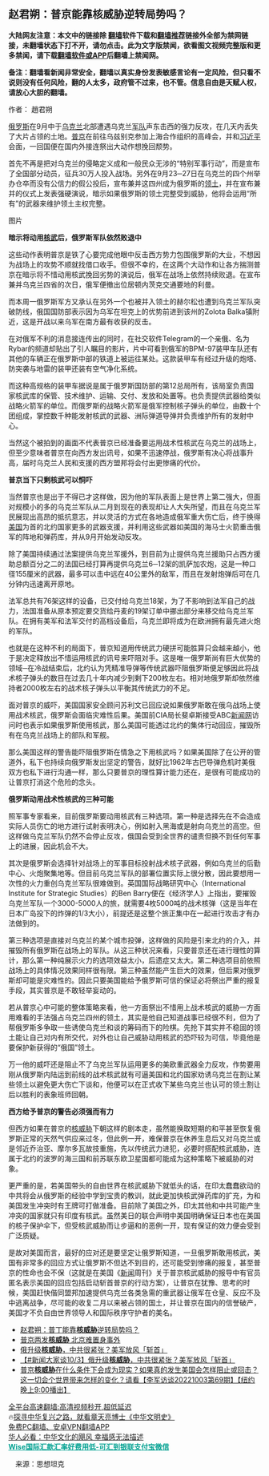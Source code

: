  <!-- 面包屑导航 --> <h2>赵君朔：普京能靠核威胁逆转局势吗？</h2> <p class="notice"><b>大陆网友注意：本文中的链接除 <a href="https://github.com/bannedbook/fanqiang" >翻墙</a>软件下载和<a href="https://github.com/killgcd/justmysocks/blob/master/README.md">翻墙推荐</a>链接外全部为禁网链接，未翻墙状态下打不开，请勿点击。此为文字版禁闻，欲看图文视频完整版和更多禁闻，请下载<a href="https://github.com/bannedbook/fanqiang">翻墙软件或APP</a>后翻墙上禁闻网。</p><p>备注：翻墙看新闻非常安全，翻墙以真实身份发表敏感言论有一定风险，但只看不说则没有任何风险，翻的人太多，政府管不过来，也不管。信息自由是天赋人权，请放心大胆的翻墙。</b></p>  <div class="entry"> <p>作者： 趙君朔</p> <p><a href="https://www.bannedbook.org/bnews/tag/%e4%bf%84%e7%bd%97%e6%96%af/" class="st_tag internal_tag" rel="tag" title="标签 俄罗斯 下的日志">俄罗斯</a>在9月中于<a href="https://www.bannedbook.org/bnews/tag/%e4%b9%8c%e5%85%8b%e5%85%b0/" class="st_tag internal_tag" rel="tag" title="标签 乌克兰 下的日志">乌克兰</a>北部遭遇乌克兰<a href="https://www.bannedbook.org/bnews/tag/%E5%86%9B%E9%98%9F/" class="st_tag internal_tag" rel="tag" title="标签 军队 下的日志">军队</a>声东击西的强力反攻，在几天内丢失了大片占领的土地。<a href="https://www.bannedbook.org/bnews/tag/%e6%99%ae%e4%ba%ac/" class="st_tag internal_tag" rel="tag" title="标签 普京 下的日志">普京</a>在前往乌兹别克参加上海合作组织的高峰会，并和<a href="https://www.bannedbook.org/bnews/tag/%e4%b9%a0%e8%bf%91%e5%b9%b3/" class="st_tag internal_tag" rel="tag" title="标签 习近平 下的日志">习近平</a>会面，一回国便在国内外接连祭出大动作想挽回颓势。</p> <p>首先不再是把对乌克兰的侵略定义成和一般民众无涉的“特别军事行动”，而是宣布了全国部分动员，征兵30万人投入战场。另外在9月23─27日在乌克兰的四个州举办仓卒而没有公信力的假公投后，宣布兼并这四州成为俄罗斯的<a href="https://www.bannedbook.org/bnews/tag/%E9%A2%86%E5%9C%9F/" class="st_tag internal_tag" rel="tag" title="标签 领土 下的日志">领土</a>，并在宣布兼并的仪式上发表强硬演说，暗示如果俄罗斯的领土完整受到威胁，他将会运用“所有”的武器来维护领土主权完整。</p> <p>图片</p> <p><strong>暗示将动用<a href="https://www.bannedbook.org/bnews/tag/%E6%A0%B8%E6%AD%A6/" class="st_tag internal_tag" rel="tag" title="标签 核武 下的日志">核武</a>后，俄罗斯军队依然败退中</strong></p> <p>这些动作表明普京是铁了心要完成他眼中反击西方势力包围俄罗斯的大业，不想因为战场上的攻势不顺就找借口收手。但很不幸的，在这两个大动作和让各方揣测普京在暗示将不惜动用核武挽回劣势的演说后，俄军在战场上依然持续败退。在宣布兼并乌克兰四省的次日，俄军便撤出位居顿内茨克交通要地的利曼。</p> <p>而本周一俄罗斯军方又承认在另外一个也被并入领土的赫尔松也遭到乌克兰军队突破防线，俄国国防部表示因为乌军在坦克上的优势前进到该州的Zolota Balka镇附近，这是开战以来乌军在南方最有收获的反击。</p>  <p>在对俄军不利的消息接连传出的同时，在社交软件Telegram的一个亲俄、名为Rybar的频道却贴出了引人瞩目的影片，片中可看到俄军的BPM-97装甲车队还有其他的车辆正在俄罗斯中部的铁道上被运往某处。这款装甲车有经过升级的炮塔、防突袭与地雷的装甲还装有空气净化系统。</p> <p>而这种高规格的装甲车据说是属于俄罗斯国防部的第12总局所有，该局室负责国家核武库的保管、技术维护、运输、交付、发放和处置等。也负责提供武器给类似战略火箭军的单位。而俄罗斯的战略火箭军是俄军控制核子弹头的单位，由数十个团组成，掌控数千种能发射核武的武器、洲际弹道导弹并负责维护所有的发射中心。</p> <p>当然这个被拍到的画面不代表普京已经准备要运用战术性核武在乌克兰的战场上，但至少意味者普京在向西方发出讯号，如果不迅速停战，俄罗斯有决心将战事升高，届时乌克兰人民和支援的西方盟邦将会付出更惨痛的代价。</p> <p><strong>普京当下只剩核武可以恫吓</strong></p> <p>当然普京也是出于不得已才这样做，因为他的军队表面上是世界上第二强大，但面对规模小的多的乌克兰军队从二月到现在的表现却让人大失所望，而且在乌克兰军民展现出高昂的抵抗意志，并以灵活的方式在各地造成俄军重大伤亡后，终于换得<a href="https://www.bannedbook.org/bnews/tag/%e7%be%8e%e5%9b%bd/" class="st_tag internal_tag" rel="tag" title="标签 美国 下的日志">美国</a>为首的北约国家更多的武器支援，并利用这些武器如美国的海马士火箭重击俄军的阵地和弹药库，并从9月开始发动反攻。</p> <p>除了美国持续通过法案提供乌克兰军援外，到目前为止提供乌克兰援助只占西方援助总额百分之二的法国已经打算再提供乌克兰6─12架的凯萨加农炮，这是一种口径155厘米的武器，最多可以击中远在40公里外的敌军，而且在发射炮弹后可在几分钟内迅速离开原地。</p> <p>法军总共有76架这样的设备，已交付给乌克兰18架，为了不影响到法军自己的战力，法国准备从原本预定要交货给丹麦的19架订单中挪出部分来移交给乌克兰军队。在拥有美军和法军交付的高档设备后，乌克兰即将成为在欧洲拥有最先进火炮的军队。</p>  <p>也就是在这种不利的局面下，普京知道用传统武力硬拼可能胜算只会越来越小，他于是决定释放出不惜运用核武的讯号来吓阻对手。这是唯一俄罗斯尚有巨大优势的领域─在冷战结束后，北约认为凭精准导弹等传统武器吓阻俄罗斯便足够因此将战术核子弹头的数目在过去几十年内减少到剩下200枚左右。相对地俄罗斯却依然维持者2000枚左右的战术核子弹头以平衡其传统武力的不足。</p> <p>面对普京的威吓，美国国家安全顾问苏利文已回应说如果俄罗斯敢在俄乌战场上使用战术核武，俄罗斯会面临灾难性后果。美国前CIA局长斐卓斯接受ABC<span class='wp_keywordlink_affiliate'><a href="https://www.bannedbook.org/" title="新闻网" target="_blank">新闻网</a></span>访问时也表示如果俄罗斯使用核武，那么美国可能透过北约的集体行动回应，摧毁所有在乌克兰战场上的部队和军舰。</p> <p>那么美国这样的警告能吓阻俄罗斯在情急之下用核武吗？如果美国除了在公开的管道外，私下也持续向俄罗斯发出坚定的警告，就好比1962年古巴导弹危机时美俄双方也私下进行沟通一样，那么只要普京的理性算计能力还在，是很有可能成功的让普京打消这个危险的念头。</p> <p><strong>俄罗斯动用战术性核武的三种可能</strong></p> <p>照军事专家看来，目前俄罗斯要动用核武有三种选项。第一种是选择先在不会造成实际人员伤亡的地方进行试射表明决心，例如射入黑海或是射向乌克兰的高空。但这样做乌克兰军队仍然不会停止反攻，俄国会受到全世界的谴责但换不到任何军事上的进展，因此机会不大。</p> <p>其次是俄罗斯会选择针对战场上的军事目标投射战术核子武器，例如乌克兰的后勤中心、火炮聚集地等。但目前乌克兰军队的部署位置实际上很分散，因此要想用一次性的火力重创乌克兰军队很难做到。英国国际战略研究中心（International Institute for Strategic Studies）的Ben Barry便在《经济学人》上指出，要摧毁乌克兰军队一个3000-5000人的旅，就需要4枚5000吨的战术核弹（这是当年在日本广岛投下的炸弹的1/3大小），前提还是这整个旅正集中在一起进行攻击才有办法做到的。</p> <p>第三种选项是直接对乌克兰的某个城市投弹，这样做的风险是引来北约的介入，并摧毁所有俄罗斯在战场上的军队。从这三种状况来看，只要普京还在进行理性的算计，那么第一种纯展示火力的选项效益太小，后遗症又太大。第二种选项目前依照战场上的具体情况效果同样很有限。第三种虽然能产生巨大的效果，但后果对俄罗斯却可能是灾难性的。因此只要美国能给予俄罗斯可信的保证必将祭出严重的报复手段，其实普京是不敢轻举妄动的。</p>  <p>若从普京心中可能的整体策略来看，他一方面祭出不惜用上战术核武的威胁一方面用难看的手法强占乌克兰四州的领土，其实是他自己知道战事已经很不利，但为了帮俄罗斯多争取一些诱使乌克兰和谈的筹码而下的险棋。先抢下其实并不稳固的领土能让自己对内有所交代，对外也让自己威胁动用核武的恐吓较为可信，毕竟他是要保护新获得的“俄国”领土。</p> <p>万一他的威吓还是阻止不了乌克兰军队运用更多的美欧重武器全力反攻，作势要用刚从俄罗斯内陆运到前线的战术核武就有可逼美国和北约国家劝诱乌克兰在割让某些领土以避免更大伤亡下谈和，他便可以在正式收下某些乌克兰也认可的领土割让后以胜利的表象班师回朝。</p> <p><strong>西方给予普京的警告必须强而有力</strong></p> <p>但西方如果在普京的<a href="https://www.bannedbook.org/bnews/tag/%E6%A0%B8%E5%A8%81%E8%83%81/" class="st_tag internal_tag" rel="tag" title="标签 核威胁 下的日志">核威胁</a>下朝这样的剧本走，虽然能换取短期的和平甚至恢复俄罗斯正常的天然气供应来过冬，但此例一开，难保普京在休养生息后又对乌克兰或是邻近乔治亚、摩尔多瓦故技重施，先以传统武力进犯，必要时搭配核武威胁，连属于北约的波罗的海三国和前苏联东欧卫星国都可能成为这种策略下被威胁的对象。</p> <p>更严重的是，若美国带头的自由世界在核武威胁下就低头的话，在印太蠢蠢欲动的中共将会从俄罗斯的经验中学到宝贵的教训，就此更加快核武弹药库的扩充，为和美国发生冲突时有王牌可打做准备。目前除了美国之外，印太其他和中共可能产生冲突的国家就只有印度有核武。虽然美日的联合声明中美国明确保证日本也在美国的核子保护伞下，但受核武威胁而让步逼和的恶例一开，现有保证的效力便会受到广泛质疑。</p> <p>是故对美国而言，最好的应对还是要坚定让俄罗斯知道，一旦俄罗斯敢用核武，美国有非常多的回应方式让俄罗斯不但达不到目的，还可能受到惨痛的报复，甚至普京的性命也会不保（这就是在美国《<span class='wp_keywordlink_affiliate'><a href="https://www.bannedbook.org/" title="新闻">新闻</a></span>周刊》关于普京核武威胁的报导中有官员匿名表示美国的回应包括启动斩首普京的行动方案），让普京在犹豫、思考的时候，美国赶快偕同盟邦加速提供乌克兰各类急需的重武器让俄军在仓皇、反应不及中逃离战争，尽可能的收复二月以来被占领的国土，并让普京在国内的信誉破产，美国才不负自由世界领导人和国际秩序守护者的美名。</p> <div id="taboola-mid-1"></div>  <ul class='op-related-articles' title='相关阅读'> <li><a href='https://www.bannedbook.org/bnews/baitai/20221005/1793149.html' target='_blank'>赵君朔：普丁能靠<b>核威胁</b>逆转局势吗？</a></li> <li><a href='https://www.bannedbook.org/bnews/ssgc/20221004/1793032.html' target='_blank'>普京两发<b>核威胁</b> 北京难置身事外</a></li> <li><a href='https://www.bannedbook.org/bnews/taiwannews/20221004/1793008.html' target='_blank'>俄升级<b>核威胁</b>，中共很紧张？美军放风「斩首」</a></li> <li><a href='https://www.bannedbook.org/bnews/taiwannews/20221004/1792954.html' target='_blank'>【#新闻大家谈10/3】俄升级<b>核威胁</b>，中共很紧张？美军放风「斩首」</a></li> <li><a href='https://www.bannedbook.org/bnews/bannedvideo/20221004/1792748.html' target='_blank'>普京<b>核威胁</b>在什么条件下会成为现实？如果真的发生美国会怎样阻止或回击？这一切会个世界带来怎样的变化？请看【李军访谈20221003第69期】【纽约晚上9:00播出】</a></li> </ul> <p class="texttj"> <a href="https://github.com/bannedbook/fanqiang/wiki/V2ray%E6%9C%BA%E5%9C%BA" target="_blank">全平台高速翻墙:高清视频秒开,超低延迟</a><br/> 🔥<a href="https://www.bannedbook.org/bnews/comments/20220808/1768773.html" target="_blank">探寻中华复兴之路，就看章天亮博士《中华文明史》</a><br/> <a href="https://github.com/bannedbook/fanqiang/wiki/%E7%A6%81%E9%97%BB%E7%BD%91%E5%AE%89%E5%8D%93%E7%BF%BB%E5%A2%99%E6%96%B0%E9%97%BBAPP" target="_blank">免费PC翻墙、安卓VPN翻墙APP</a><br/> <a href="https://www.bannedbook.org/bnews/comments/20220220/1694796.html" target="_blank">华人必看：中华文化的飓风 幸福感无法描述</a><br/> <b onclick="window.open('https://wise.prf.hn/click/camref:1011lqFCW/creativeref:1011l61212')" style="cursor:pointer;color:#00A191;text-decoration:underline;font-weight: bold;">Wise国际汇款汇率好费用低-可汇到银联支付宝微信</b> </p> <p class="src-info">　来源：思想坦克 </p><a name='sharetosocial'></a>  <div style="margin-bottom:5px;padding-bottom:5px;clear:both"> <div id="archive-pix-1" class="banner-ads"> <!-- AuctionX Display platform tag START --> <div id="27602x728x90x621x_ADSLOT1" clicktrack="%%CLICK_URL_ESC%%"></div>  <!-- AuctionX Display platform tag END --> </div> <div id="archive-pix-2" class="banner-ads"> <!-- AuctionX Display platform tag START --> <div id="27556x300x250x621x_ADSLOT1" clicktrack="%%CLICK_URL_ESC%%" style="margin:0 auto;text-align:center"></div>  <!-- AuctionX Display platform tag END --> </div> </div>  <div id="archive-pix-1" class="banner-ads"> <!-- AuctionX Display platform tag START --> <div id="27603x728x90x621x_ADSLOT1" clicktrack="%%CLICK_URL_ESC%%"></div>  <!-- AuctionX Display platform tag END --> </div> </div><!--END ENTRY--> 